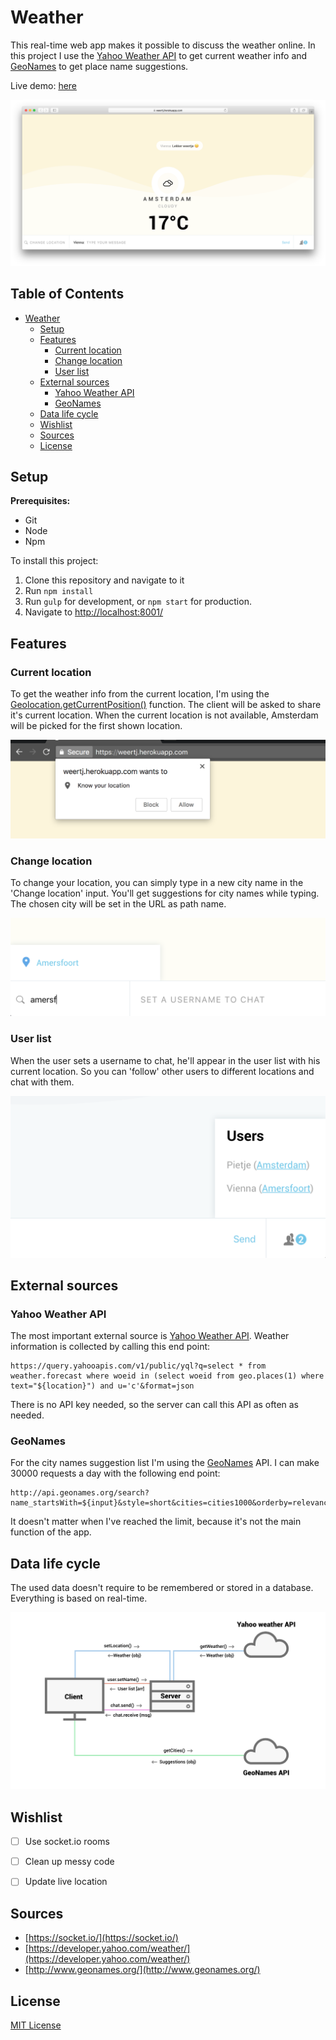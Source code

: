 # Weather

This real-time web app makes it possible to discuss the weather online. In this project I use the [Yahoo Weather API](https://developer.yahoo.com/weather/) to get current weather info and [GeoNames](http://www.geonames.org/) to get place name suggestions.

Live demo: [here](https://weertj.herokuapp.com/)

![Screenshot](images/screenshot.png "Weather app screenshot")

## Table of Contents
- [Weather](#weather)
  * [Setup](#setup)
  * [Features](#features)
    + [Current location](#current-location)
    + [Change location](#change-location)
    + [User list](#user-list)
  * [External sources](#external-sources)
    + [Yahoo Weather API](#yahoo-weather-api)
    + [GeoNames](#geonames)
  * [Data life cycle](#data-life-cycle)
  * [Wishlist](#wishlist)
  * [Sources](#sources)
  * [License](#license)


## Setup

**Prerequisites:**
- Git
- Node
- Npm

To install this project:
1. Clone this repository and navigate to it
2. Run `npm install`
3. Run `gulp` for development, or `npm start` for production.
4. Navigate to [http://localhost:8001/](http://localhost:8001/)

## Features

### Current location 
To get the weather info from the current location, I'm using the [Geolocation.getCurrentPosition()](https://developer.mozilla.org/en-US/docs/Web/API/Geolocation/getCurrentPosition) function. The client will be asked to share it's current location. When the current location is not available, Amsterdam will be picked for the first shown location.

![Current location](images/currentlocation.png "Current location")

### Change location
To change your location, you can simply type in a new city name in the 'Change location' input. You'll get suggestions for city names while typing. The chosen city will be set in the URL as path name.

![Change location](images/changelocation.png "Change location")

### User list
When the user sets a username to chat, he'll appear in the user list with his current location. So you can 'follow' other users to different locations and chat with them.

![User list](images/userlist.png "User list")

## External sources

### Yahoo Weather API
The most important external source is [Yahoo Weather API](https://developer.yahoo.com/weather/). Weather information is collected by calling this end point:
```
https://query.yahooapis.com/v1/public/yql?q=select * from weather.forecast where woeid in (select woeid from geo.places(1) where text="${location}") and u='c'&format=json
```
There is no API key needed, so the server can call this API as often as needed.

### GeoNames
For the city names suggestion list I'm using the [GeoNames](http://www.geonames.org/) API. I can make 30000 requests a day with the following end point:
```
http://api.geonames.org/search?name_startsWith=${input}&style=short&cities=cities1000&orderby=relevance&type=json&maxRows=5&username=vienna`
```
It doesn't matter when I've reached the limit, because it's not the main function of the app.

## Data life cycle
The used data doesn't require to be remembered or stored in a database. Everything is based on real-time. 

![data](images/cycle.png "Data cycle")


## Wishlist
- [ ] Use socket.io rooms

- [ ] Clean up messy code

- [ ] Update live location

## Sources
- [https://socket.io/](https://socket.io/)
- [https://developer.yahoo.com/weather/](https://developer.yahoo.com/weather/)
- [http://www.geonames.org/](http://www.geonames.org/)

## License
[MIT License](https://mit-license.org/)

